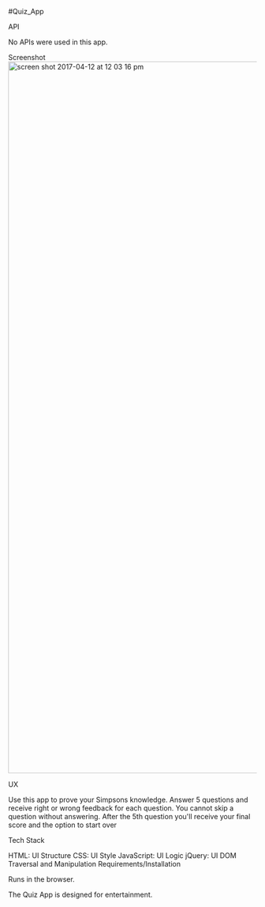 #Quiz_App

API

No APIs were used in this app.

Screenshot<img width="1440" alt="screen shot 2017-04-12 at 12 03 16 pm" src="https://cloud.githubusercontent.com/assets/23091119/24975322/161bbb7c-1f7a-11e7-9eb5-44152f5272bf.png">



UX

Use this app to prove your Simpsons knowledge. Answer 5 questions and receive right or wrong feedback for each question. You cannot skip a question without answering. After the 5th question you'll receive your final score and the option to start over

Tech Stack

 HTML: UI Structure
 CSS: UI Style
 JavaScript: UI Logic
 jQuery: UI DOM Traversal and Manipulation
Requirements/Installation

Runs in the browser.

The Quiz App is designed for entertainment.
